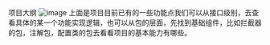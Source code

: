 项目大纲
![image](https://github.com/lcsine/IM-/assets/117196984/8ea7653c-aea2-4922-a608-c4cda975df0d)
上面是项目目前已有的一些功能点我们可以从接口级别，去查看具体的某一个功能实现逻辑，也可以从包的层面，先找到基础组件，比如拦截器的包，注解包，配置类的包去看看项目的基本能力有哪些。
